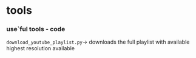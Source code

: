 # tools
### use`ful tools - code


`download_youtube_playlist.py`-> downloads the full playlist with available highest resolution available
